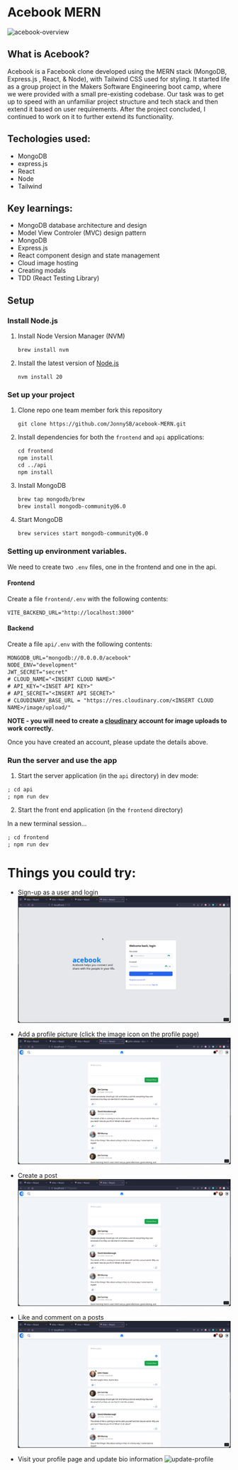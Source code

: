 # Acebook MERN

![acebook-overview](./gifs/acebook-overview.gif)

## What is Acebook?

Acebook is a Facebook clone developed using the MERN stack (MongoDB, Express.js
, React, & Node), with Tailwind CSS used for styling. It started life as a
group project in the Makers Software Engineering boot camp, where we were
provided with a small pre-existing codebase. Our task was to get up to speed
with an unfamiliar project structure and tech stack and then extend it based
on user requirements. After the project concluded, I continued to work on it
to further extend its functionality.

## Techologies used:

- MongoDB
- express.js
- React
- Node
- Tailwind

## Key learnings:

- MongoDB database architecture and design
- Model View Controler (MVC) design pattern
- MongoDB
- Express.js
- React component design and state management
- Cloud image hosting
- Creating modals
- TDD (React Testing Library)

## Setup

### Install Node.js

1. Install Node Version Manager (NVM)
   ```
   brew install nvm
   ```
2. Install the latest version of [Node.js](https://nodejs.org/en/)
   ```
   nvm install 20
   ```

### Set up your project

1. Clone repo one team member fork this repository
   ```
   git clone https://github.com/JonnySB/acebook-MERN.git
   ```
2. Install dependencies for both the `frontend` and `api` applications:
   ```
   cd frontend
   npm install
   cd ../api
   npm install
   ```
3. Install MongoDB
   ```
   brew tap mongodb/brew
   brew install mongodb-community@6.0
   ```
4. Start MongoDB
   ```
   brew services start mongodb-community@6.0
   ```

### Setting up environment variables.

We need to create two `.env` files, one in the frontend and one in the api.

#### Frontend

Create a file `frontend/.env` with the following contents:

```
VITE_BACKEND_URL="http://localhost:3000"
```

#### Backend

Create a file `api/.env` with the following contents:

```
MONGODB_URL="mongodb://0.0.0.0/acebook"
NODE_ENV="development"
JWT_SECRET="secret"
# CLOUD_NAME="<INSERT CLOUD NAME>"
# API_KEY="<INSET API KEY>"
# API_SECRET="<INSERT API SECRET>"
# CLOUDINARY_BASE_URL = "https://res.cloudinary.com/<INSERT CLOUD NAME>/image/upload/"
```

**NOTE - you will need to create a [cloudinary](https://cloudinary.com/) account for image uploads to work correctly.**

Once you have created an account, please update the details above.

### Run the server and use the app

1. Start the server application (in the `api` directory) in dev mode:

```
; cd api
; npm run dev
```

2. Start the front end application (in the `frontend` directory)

In a new terminal session...

```
; cd frontend
; npm run dev
```

# Things you could try:

- Sign-up as a user and login
  ![sign-up-and-login](./gifs/acebook-signup-and-login.gif)

- Add a profile picture (click the image icon on the profile page)
  ![add-profile-pic](./gifs/acebook-add-profile-pic.gif)

- Create a post
  ![create-post](./gifs/acebook-create-post.gif)

- Like and comment on a posts
  ![like-and-comment](./gifs/acebook-like-and-comment.gif)

- Visit your profile page and update bio information
  ![update-profile](./gifs/acebooke-update-profile.gif)
